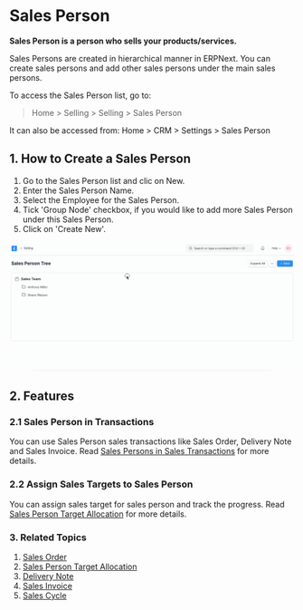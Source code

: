 
# Sales Person


**Sales Person is a person who sells your products/services.**


Sales Persons are created in hierarchical manner in ERPNext. You can create sales persons and add other sales persons under the main sales persons.


To access the Sales Person list, go to:



> 
> Home > Selling > Selling > Sales Person
> 
> 
> 


It can also be accessed from:
Home > CRM > Settings > Sales Person


## 1. How to Create a Sales Person


1. Go to the Sales Person list and clic on New.
2. Enter the Sales Person Name.
3. Select the Employee for the Sales Person.
4. Tick 'Group Node' checkbox, if you would like to add more Sales Person under this Sales Person.
5. Click on 'Create New'.


![Sales Person Tree](/files/sales-person-tree.gif)


## 2. Features


### 2.1 Sales Person in Transactions


You can use Sales Person sales transactions like Sales Order, Delivery Note and Sales Invoice.
Read [Sales Persons in Sales Transactions](/docs/en/selling/articles/sales-persons-in-the-sales-transactions) for more details.


### 2.2 Assign Sales Targets to Sales Person


You can assign sales target for sales person and track the progress. Read [Sales Person Target Allocation](/docs/en/selling/sales-person-target-allocation) for more details.


### 3. Related Topics


1. [Sales Order](/docs/en/selling/sales-order)
2. [Sales Person Target Allocation](/docs/en/selling/sales-person-target-allocation)
3. [Delivery Note](/docs/en/stock/delivery-note)
4. [Sales Invoice](/docs/en/accounts/sales-invoice)
5. [Sales Cycle](https://docs.erpnext.com/docs/v13/user/videos/learn/sales-cycle.html)


